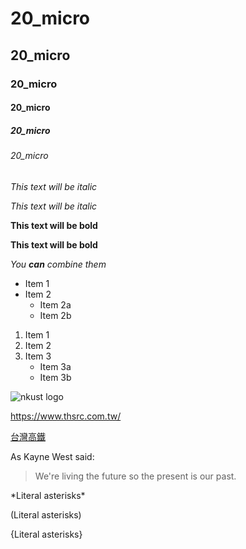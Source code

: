 # 20_micro
## 20_micro
### 20_micro
#### 20_micro
##### 20_micro
###### 20_micro

*This text will be italic*

_This text will be italic_

**This text will be bold**

__This text will be bold__

*You **can** combine them*

* Item 1
* Item 2
  * Item 2a
  * Item 2b
  
1. Item 1
2. Item 2
3. Item 3
   * Item 3a
   * Item 3b
   
![nkust logo](COMENTA-1.png"高鐵")

<https://www.thsrc.com.tw/>

[台灣高鐵](https://www.thsrc.com.tw/)

As Kayne West said:

> We're living the future so
> the present is our past.

\*Literal asterisks\*

\(Literal asterisks\)

\{Literal asterisks\}
